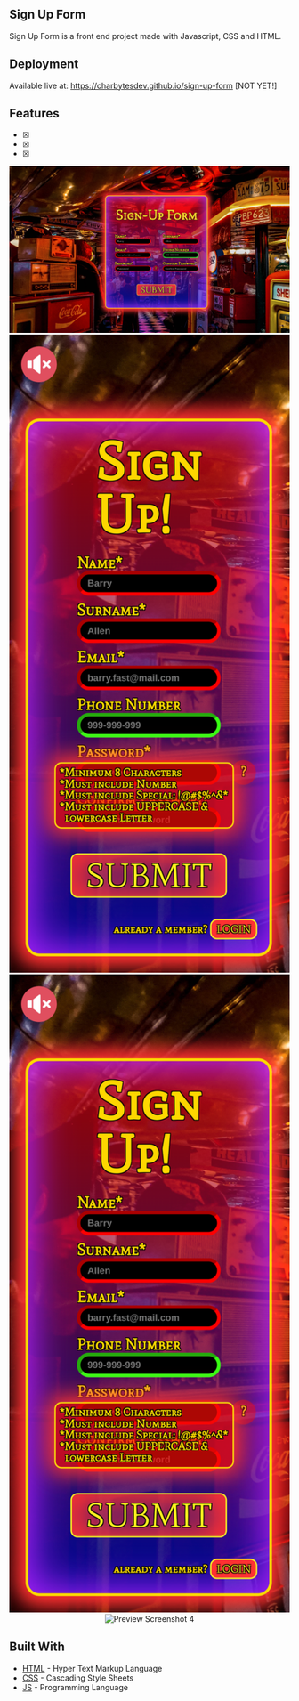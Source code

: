 ## Sign Up Form

Sign Up Form is a front end project made with Javascript, CSS and HTML.

## Deployment

Available live at: https://charbytesdev.github.io/sign-up-form [NOT YET!]

## Features

- [x]
- [x]
- [x]

<div align="center">
 <img src="./img/preview_screenshot_01.png" alt="Preview Screenshot 1" width="800">
<img src="./img/preview_screenshot_03.png" alt="Preview Screenshot 2" width="800">
 <img src="./img/preview_screenshot_03.png" alt="Preview Screenshot 3" width="800">
 <img src="./img/preview_screenshot_04.png" alt="Preview Screenshot 4" width="800">

</div>

## Built With

- [HTML](https://developer.mozilla.org/en-US/docs/Web/HTML) - Hyper Text Markup Language
- [CSS](https://developer.mozilla.org/en-US/docs/Web/CSS) - Cascading Style Sheets
- [JS](https://developer.mozilla.org/en-US/docs/Web/JavaScript) - Programming Language
